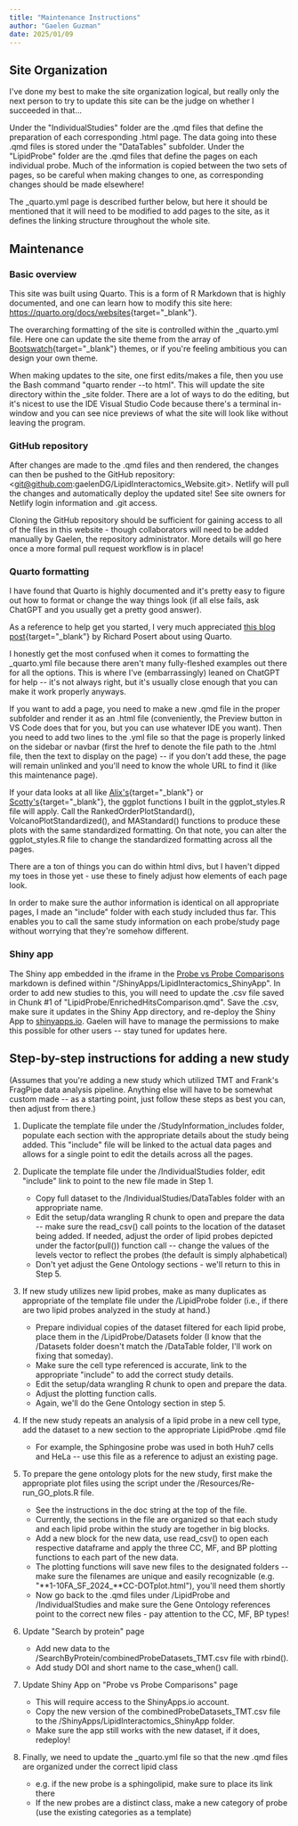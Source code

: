 ```yaml
---
title: "Maintenance Instructions"
author: "Gaelen Guzman"
date: 2025/01/09
---
```


## Site Organization

I've done my best to make the site organization logical, but really only the next person to try to update this site can be the judge on whether I succeeded in that... 

Under the "IndividualStudies" folder are the .qmd files that define the preparation of each corresponding .html page. The data going into these .qmd files is stored under the "DataTables" subfolder. Under the "LipidProbe" folder are the .qmd files that define the pages on each individual probe. Much of the information is copied between the two sets of pages, so be careful when making changes to one, as corresponding changes should be made elsewhere!

The _quarto.yml page is described further below, but here it should be mentioned that it will need to be modified to add pages to the site, as it defines the linking structure throughout the whole site.

## Maintenance

### Basic overview

This site was built using Quarto. This is a form of R Markdown that is highly documented, and one can learn how to modify this site here: <https://quarto.org/docs/websites>{target="_blank"}. 

The overarching formatting of the site is controlled within the _quarto.yml file. Here one can update the site theme from the array of [Bootswatch](https://bootswatch.com/){target="_blank"} themes, or if you're feeling ambitious you can design your own theme.

When making updates to the site, one first edits/makes a file, then you use the Bash command "quarto render --to html". This will update the site directory within the _site folder. There are a lot of ways to do the editing, but it's nicest to use the IDE Visual Studio Code because there's a terminal in-window and you can see nice previews of what the site will look like without leaving the program.

### GitHub repository

After changes are made to the .qmd files and then rendered, the changes can then be pushed to the GitHub repository: <git@github.com:gaelenDG/LipidInteractomics_Website.git>. Netlify will pull the changes and automatically deploy the updated site! See site owners for Netlify login information and .git access.

Cloning the GitHub repository should be sufficient for gaining access to all of the files in this website - though collaborators will need to be added manually by Gaelen, the repository administrator. More details will go here once a more formal pull request workflow is in place!

### Quarto formatting

I have found that Quarto is highly documented and it's pretty easy to figure out how to format or change the way things look (if all else fails, ask ChatGPT and you usually get a pretty good answer).

As a reference to help get you started, I very much appreciated [this blog post](https://blog.posertinlab.com/posts/2023-06-09-writing-a-dissertation-in-quarto/){target="_blank"} by Richard Posert about using Quarto.

I honestly get the most confused when it comes to formatting the _quarto.yml file because there aren't many fully-fleshed examples out there for all the options. This is where I've (embarrassingly) leaned on ChatGPT for help -- it's not always right, but it's usually close enough that you can make it work properly anyways.

If you want to add a page, you need to make a new .qmd file in the proper subfolder and render it as an .html file (conveniently, the Preview button in VS Code does that for you, but you can use whatever IDE you want). Then you need to add two lines to the .yml file so that the page is properly linked on the sidebar or navbar (first the href to denote the file path to the .html file, then the text to display on the page) -- if you don't add these, the page will remain unlinked and you'll need to know the whole URL to find it (like this maintenance page).

If your data looks at all like [Alix's](https://lipidinteractomicsrepository.netlify.app/individualstudies/at_2025){target="_blank"} or [Scotty's](https://lipidinteractomicsrepository.netlify.app/individualstudies/sf_2024){target="_blank"}, the ggplot functions I built in the ggplot_styles.R file will apply. Call the RankedOrderPlotStandard(), VolcanoPlotStandardized(), and MAStandard() functions to produce these plots with the same standardized formatting. On that note, you can alter the ggplot_styles.R file to change the standardized formatting across all the pages.

There are a ton of things you can do within html divs, but I haven't dipped my toes in those yet - use these to finely adjust how elements of each page look.

In order to make sure the author information is identical on all appropriate pages, I made an "include" folder with each study included thus far. This enables you to call the same study information on each probe/study page without worrying that they're somehow different.

### Shiny app

The Shiny app embedded in the iframe in the [Probe vs Probe Comparisons](LipidProbe/EnrichedHitsComparison.qmd) markdown is defined within "/ShinyApps/LipidInteractomics_ShinyApp". In order to add new studies to this, you will need to update the .csv file saved in Chunk #1 of "LipidProbe/EnrichedHitsComparison.qmd". Save the .csv, make sure it updates in the Shiny App directory, and re-deploy the Shiny App to [shinyapps.io](shinyapps.io). Gaelen will have to manage the permissions to make this possible for other users -- stay tuned for updates here.

## Step-by-step instructions for adding a new study

(Assumes that you're adding a new study which utilized TMT and Frank's FragPipe data analysis pipeline. Anything else will have to be somewhat custom made -- as a starting point, just follow these steps as best you can, then adjust from there.)

1) Duplicate the template file under the /StudyInformation_includes folder, populate each section with the appropriate details about the study being added. This "include" file will be linked to the actual data pages and allows for a single point to edit the details across all the pages.

2) Duplicate the template file under the /IndividualStudies folder, edit "include" link to point to the new file made in Step 1. 
	* Copy full dataset to the /IndividualStudies/DataTables folder with an appropriate name.
	* Edit the setup/data wrangling R chunk to open and prepare the data -- make sure the read_csv() call points to the location of the dataset being added. If needed, adjust the order of lipid probes depicted under the factor(pull()) function call -- change the values of the levels vector to reflect the probes (the default is simply alphabetical)
	* Don't yet adjust the Gene Ontology sections - we'll return to this in Step 5.


3) If new study utilizes new lipid probes, make as many duplicates as appropriate of the template file under the /LipidProbe folder (i.e., if there are two lipid probes analyzed in the study at hand.)
	* Prepare individual copies of the dataset filtered for each lipid probe, place them in the /LipidProbe/Datasets folder (I know that the /Datasets folder doesn't match the /DataTable folder, I'll work on fixing that someday).
	* Make sure the cell type referenced is accurate, link to the appropriate "include" to add the correct study details.
	* Edit the setup/data wrangling R chunk to open and prepare the data.
	* Adjust the plotting function calls.
	* Again, we'll do the Gene Ontology section in step 5.

4) If the new study repeats an analysis of a lipid probe in a new cell type, add the dataset to a new section to the appropriate LipidProbe .qmd file
	* For example, the Sphingosine probe was used in both Huh7 cells and HeLa -- use this file as a reference to adjust an existing page.

5) To prepare the gene ontology plots for the new study, first make the appropriate plot files using the script under the /Resources/Re-run_GO_plots.R file.
	* See the instructions in the doc string at the top of the file.
	* Currently, the sections in the file are organized so that each study and each lipid probe within the study are together in big blocks.
	* Add a new block for the new data, use read_csv() to open each respective dataframe and apply the three CC, MF, and BP plotting functions to each part of the new data.
	* The plotting functions will save new files to the designated folders -- make sure the filenames are unique and easily recognizable (e.g. "**1-10FA_SF_2024_**CC-DOTplot.html"), you'll need them shortly
	* Now go back to the .qmd files under /LipidProbe and /IndividualStudies and make sure the Gene Ontology references point to the correct new files - pay attention to the CC, MF, BP types!

6) Update "Search by protein" page
	* Add new data to the /SearchByProtein/combinedProbeDatasets_TMT.csv file with rbind().
	* Add study DOI and short name to the case_when() call.

7) Update Shiny App on "Probe vs Probe Comparisons" page
	* This will require access to the ShinyApps.io account.
	* Copy the new version of the combinedProbeDatasets_TMT.csv file to the /ShinyApps/LipidInteractomics_ShinyApp folder.
	* Make sure the app still works with the new dataset, if it does, redeploy!

6) Finally, we need to update the _quarto.yml file so that the new .qmd files are organized under the correct lipid class
	* e.g. if the new probe is a sphingolipid, make sure to place its link there
	* If the new probes are a distinct class, make a new category of probe (use the existing categories as a template)


